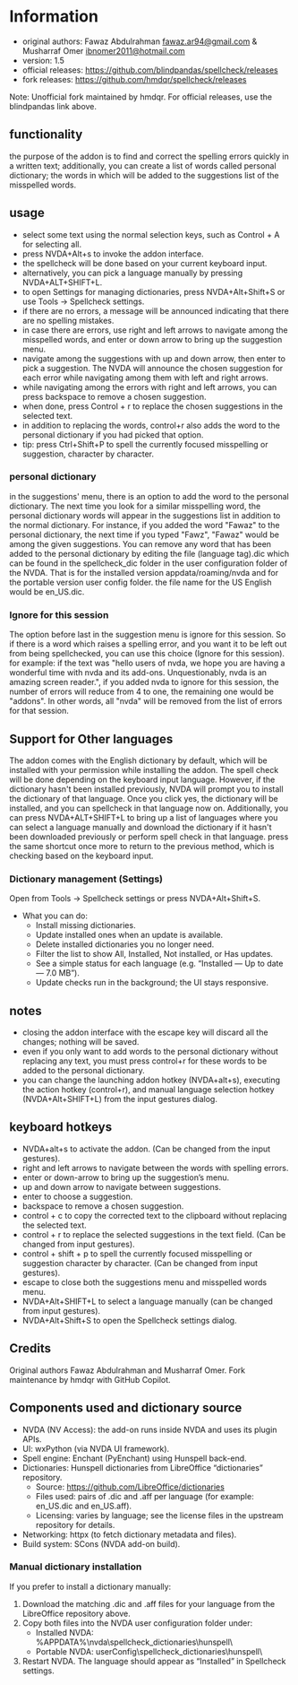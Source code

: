 # Information

- original authors: Fawaz Abdulrahman <fawaz.ar94@gmail.com> & Musharraf Omer <ibnomer2011@hotmail.com>
- version: 1.5
- official releases: https://github.com/blindpandas/spellcheck/releases
- fork releases: https://github.com/hmdqr/spellcheck/releases

Note: Unofficial fork maintained by hmdqr. For official releases, use the blindpandas link above.

## functionality

the purpose of the addon is to find and correct the spelling errors quickly in a written text; additionally, you can create a list of words called personal dictionary; the words in which will be added to the suggestions list of the misspelled words.


## usage

- select some text using the normal selection keys, such as Control + A for selecting all.
- press NVDA+Alt+s to invoke the addon interface.
- the spellcheck will be done based on your current keyboard input.
- alternatively, you can pick a language manually by pressing NVDA+ALT+SHIFT+L.
- to open Settings for managing dictionaries, press NVDA+Alt+Shift+S or use Tools → Spellcheck settings.
- if there are no errors, a message will be announced indicating that there are no spelling mistakes.
- in case there are errors, use right and left arrows to navigate among the misspelled words, and enter or down arrow to bring up the suggestion menu. 
- navigate among the suggestions with up and down arrow, then enter to pick a suggestion. The NVDA will announce the chosen suggestion for each error while navigating among them with left and right arrows. 
- while navigating among the errors with right and left arrows, you can press backspace to remove a chosen suggestion.
- when done, press Control + r to replace the chosen suggestions in the selected text.
- in addition to replacing the words, control+r also adds the word to the personal dictionary if you had picked that option.
 - tip: press Ctrl+Shift+P to spell the currently focused misspelling or suggestion, character by character.

### personal dictionary

in the suggestions' menu, there is an option to add the word to the personal dictionary. The next time you look for a similar misspelling word, the personal dictionary words will appear in the suggestions list in addition to the normal dictionary.
For instance, if you added the word "Fawaz" to the personal dictionary, the next time if you typed "Fawz", "Fawaz" would be among the given suggestions.
You can remove any word that has been added to the personal dictionary by editing the file (language tag).dic which can be found in the spellcheck_dic folder in the user configuration folder of the NVDA. 
That is for the installed version appdata/roaming/nvda and for the portable version user config folder.
the file name for the US English would be en_US.dic.

### Ignore for this session

The option before last in the suggestion menu is ignore for this session. So if there is a word which raises a spelling error, and you want it to be left out from being spellchecked, you can use this choice (Ignore for this session).
for example: if the text was "hello users of nvda, we hope you are having a wonderful time with nvda and its add-ons. Unquestionably, nvda is an amazing screen reader.", if you added nvda to ignore for this session, the number of errors will reduce from 4 to one, the remaining one would be "addons". In other words, all "nvda" will be removed from the list of errors for that session.


## Support for Other languages

The addon comes with the English dictionary by default, which will be installed with your permission while installing the addon.
The spell check will be done depending on the keyboard input language. However, if the dictionary hasn't been installed previously, NVDA will prompt you to install the dictionary of that language. Once you click yes, the dictionary will be installed, and you can spellcheck in that language now on.
Additionally, you can press NVDA+ALT+SHIFT+L to bring up a list of languages where you can select a language manually and download the dictionary if it hasn't been downloaded previously or perform spell check in that language. press the same shortcut once more to return to the previous method, which is checking based on the keyboard input.

### Dictionary management (Settings)

Open from Tools → Spellcheck settings or press NVDA+Alt+Shift+S.

- What you can do:
	- Install missing dictionaries.
	- Update installed ones when an update is available.
	- Delete installed dictionaries you no longer need.
	- Filter the list to show All, Installed, Not installed, or Has updates.
	- See a simple status for each language (e.g. “Installed — Up to date — 7.0 MB”).
	- Update checks run in the background; the UI stays responsive.

## notes

- closing the addon interface with the escape key will discard all the changes; nothing will be saved.
- even if you only want to add words to the personal dictionary without replacing any text, you must press control+r for these words to be added to the personal dictionary.
- you can change the launching addon hotkey (NVDA+alt+s), executing the action hotkey (control+r), and manual language selection hotkey (NVDA+Alt+SHIFT+L) from the input gestures dialog.


## keyboard hotkeys

- NVDA+alt+s to activate the addon. (Can be changed from the input gestures).
- right and left arrows to navigate between the words with spelling errors.
- enter or down-arrow to bring up the suggestion’s menu. 
- up and down arrow to navigate between suggestions. 
- enter to choose a suggestion.
- backspace to remove a chosen suggestion.
- control + c to copy the corrected text to the clipboard without replacing the selected text.
- control + r to replace the selected suggestions in the text field. (Can be changed from input gestures).
- control + shift + p to spell the currently focused misspelling or suggestion character by character. (Can be changed from input gestures).
- escape to close both the suggestions menu and misspelled words menu.
- NVDA+Alt+SHIFT+L to select a language manually (can be changed from input gestures).
- NVDA+Alt+Shift+S to open the Spellcheck settings dialog.

## Credits

Original authors Fawaz Abdulrahman and Musharraf Omer. Fork maintenance by hmdqr with GitHub Copilot.

## Components used and dictionary source

- NVDA (NV Access): the add-on runs inside NVDA and uses its plugin APIs.
- UI: wxPython (via NVDA UI framework).
- Spell engine: Enchant (PyEnchant) using Hunspell back-end.
- Dictionaries: Hunspell dictionaries from LibreOffice “dictionaries” repository.
	- Source: https://github.com/LibreOffice/dictionaries
	- Files used: pairs of .dic and .aff per language (for example: en_US.dic and en_US.aff).
	- Licensing: varies by language; see the license files in the upstream repository for details.
- Networking: httpx (to fetch dictionary metadata and files).
- Build system: SCons (NVDA add-on build).

### Manual dictionary installation

If you prefer to install a dictionary manually:

1) Download the matching .dic and .aff files for your language from the LibreOffice repository above.
2) Copy both files into the NVDA user configuration folder under:
	 - Installed NVDA: %APPDATA%\nvda\spellcheck_dictionaries\hunspell\
	 - Portable NVDA: userConfig\spellcheck_dictionaries\hunspell\
3) Restart NVDA. The language should appear as “Installed” in Spellcheck settings.
